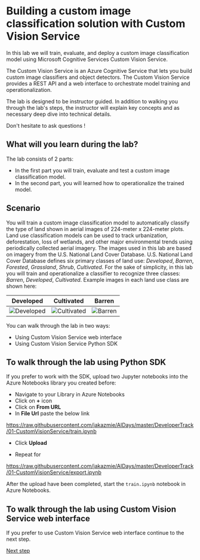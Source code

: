 # Building a custom image classification solution with Custom Vision Service
In this lab we will train, evaluate, and deploy a custom image classification model using Microsoft Cognitive Services Custom Vision Service. 

The Custom Vision Service is an Azure Cognitive Service that lets you build custom image classifiers and object detectors. The Custom Vision Service provides a REST API and a web interface to orchestrate model training and operationalization.

The lab is designed to be instructor guided.  In addition to walking you through the lab's steps, the instructor will explain key concepts and as necessary deep dive into technical details. 

Don't hesitate to ask questions !

## What will you learn during the lab?
The lab consists of 2 parts:
- In the first part you will train, evaluate and test a custom image classification model.
- In the second part, you will learned how to operationalize the trained model.


## Scenario

You will train a custom image classification model to automatically classify the type of land shown in aerial images of 224-meter x 224-meter plots. Land use classification models can be used to track urbanization, deforestation, loss of wetlands, and other major environmental trends using periodically collected aerial imagery. The images used in this lab are based on imagery from the U.S. National Land Cover Database. U.S. National Land Cover Database defines six primary classes of land use: *Developed*, *Barren*, *Forested*, *Grassland*, *Shrub*, *Cultivated*. For the sake of simplicity, in this lab you will train and operationalize a classifier to recognize three classes: *Barren*, *Developed*, *Cultivated*.  Example images in each land use class are shown here:

Developed | Cultivated | Barren
--------- | ------ | ----------
![Developed](images/developed1.png) | ![Cultivated](images/cultivated1.png) | ![Barren](images/barren1.png)


You can walk through the lab in two ways:
- Using Custom Vision Service web interface
- Using Custom Vision Service Python SDK

## To walk through the lab using Python SDK
If you prefer to work with the SDK, upload two Jupyter notebooks into the Azure Notebooks library you created before:

* Navigate to your Library in Azure Notebooks
* Click on **+** icon
* Click on **From URL**
* In **File Url** paste the below link

https://raw.githubusercontent.com/jakazmie/AIDays/master/DeveloperTrack/01-CustomVisionService/train.ipynb

* Click **Upload**

* Repeat for 

https://raw.githubusercontent.com/jakazmie/AIDays/master/DeveloperTrack/01-CustomVisionService/export.ipynb


After the upload have been completed, start the `train.ipynb` notebook in Azure Notebooks.

## To walk through the lab using Custom Vision Service web interface

If you prefer to use Custom Vision Service web interface continue to the next step.

[Next step](export.md)


